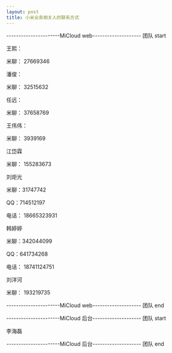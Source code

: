 ```yaml
---
layout: post
title: 小米业务相关人的联系方式
---
```


----------------------MiCloud web-------------------- 团队 start

王熙：

米聊： 27669346


潘俊：

米聊： 32515632


任远：

米聊： 37658769


王伟伟：

米聊： 3939169


江岱霖

米聊： 155283673


刘炬光

米聊：31747742

QQ：714512197

电话： 18665323931


韩婷婷

米聊：342044099

QQ：641734268

电话： 18741124751


刘洋河

米聊： 193219735

----------------------MiCloud web-------------------- 团队 end

----------------------MiCloud 后台-------------------- 团队 start

李海磊

----------------------MiCloud 后台-------------------- 团队 end



